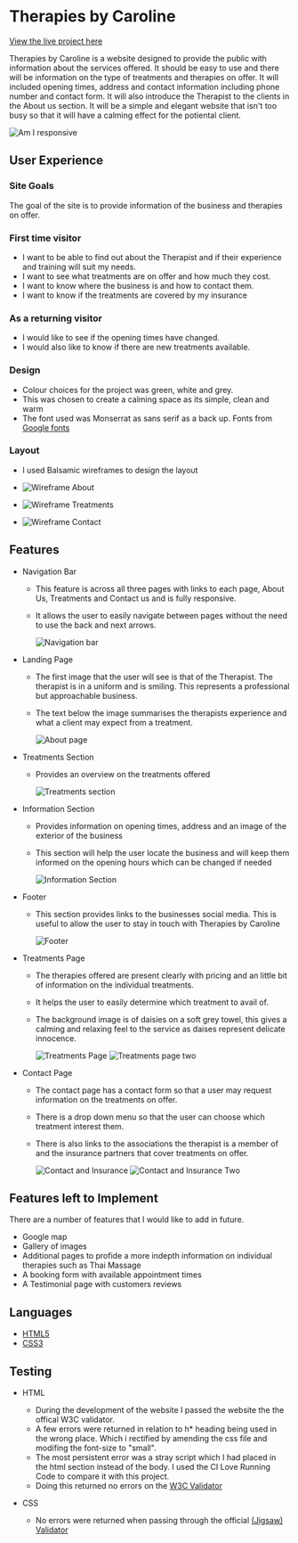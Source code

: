 # Therapies by Caroline

[View the live project here](https://carolinecos.github.io/Milestone-Project1--Therapies-by-Caroline/)

Therapies by Caroline is a website designed to provide the public with information about the services offered. It should be easy to use and there will be information on the type of treatments and therapies on offer. It will included opening times, address and contact information including phone number and contact form. It will also introduce the Therapist to the clients in the About us section. It will be a simple and elegant website that isn't too busy so that it will have a calming effect for the potiental client.

   ![Am I responsive](images/Screenshot-of-am-I-responsive.png)  
   
## User Experience

### Site Goals

The goal of the site is to provide information of the business and therapies on offer.

### First time visitor

* I want to be able to find out about the Therapist and if their experience and training will suit my needs.
* I want to see what treatments are on offer and how much they cost.
* I want to know where the business is and how to contact them.
* I want to know if the treatments are covered by my insurance

### As a returning visitor

* I would like to see if the opening times have changed.
* I would also like to know if there are new treatments available.

### Design

* Colour choices for the project was green, white and grey.
* This was chosen to create a calming space as its simple, clean and warm
* The font used was Monserrat as sans serif as a back up. Fonts from [Google fonts](https://fonts.google.com/)

### Layout
*  I used Balsamic wireframes to design the layout

  * ![Wireframe About](images/wireframe-about.png)
  * ![Wireframe Treatments](images/wireframe-treatment.png)
  * ![Wireframe Contact](images/wireframe-contact.png)


## Features

* Navigation Bar
  * This feature is across all three pages with links to each page, About Us, Treatments and Contact us and is fully responsive.
  * It allows the user to easily navigate between pages without the need to use the back and next arrows.

    ![Navigation bar](images/navigation-bar.png)

* Landing Page
  * The first image that the user will see is that of the Therapist. The therapist is in a uniform and is smiling. This represents a professional but approachable business.
  * The text below the image summarises the therapists experience and what a client may expect from a treatment.
 
     ![About page](images/about_page.png)

* Treatments Section
   * Provides an overview on the treatments offered

        ![Treatments section](images/treatments_section.png)

* Information Section
  * Provides information on opening times, address and an image of the exterior of the business
  * This section will help the user locate the business and will keep them informed on the opening hours which can be changed if needed

    ![Information Section](images/info_section.png)

* Footer
  * This section provides links to the businesses social media. This is useful to allow the user to stay in touch with Therapies by Caroline

    ![Footer](images/footer.png)

* Treatments Page
  * The therapies offered are present clearly with pricing and an little bit of information on the individual treatments.
  * It helps the user to easily determine which treatment to avail of.
  * The background image is of daisies on a soft grey towel, this gives a calming and relaxing feel to the service as daises represent delicate innocence. 

    ![Treatments Page](images/treatments-one.png)
    ![Treatments page two](images/treatments-two.png)

* Contact Page
  * The contact page has a contact form so that a user may request information on the treatments on offer.
  * There is a drop down menu so that the user can choose which treatment interest them.
  * There is also links to the associations the therapist is a member of and the insurance partners that cover treatments on offer.

    ![Contact and Insurance](images/contact_and_insurance.png)
    ![Contact and Insurance Two](images/contact_and_insurance_two.png)

## Features left to Implement

There are a number of features that I would like to add in future.
 * Google map
 * Gallery of images 
 * Additional pages to profide a more indepth information on individual therapies such as Thai Massage
 * A booking form with available appointment times
 * A Testimonial page with customers reviews

## Languages
   * [HTML5](https://en.wikipedia.org/wiki/HTML5)
   * [CSS3](https://en.wikipedia.org/wiki/CSS)

## Testing

* HTML
  * During the development of the website I passed the website the the offical W3C validator.
  * A few errors were returned in relation to h* heading being used in the wrong place. Which i rectified by amending the css file and modifing the font-size to "small".
  * The most persistent error was a stray script which I had placed in the html section instead of the body. I used the CI Love Running Code to compare it with this project.
  * Doing this returned no errors on the [W3C Validator](https://validator.w3.org/nu/?doc=https%3A%2F%2Fcarolinecos.github.io%2FMilestone-Project1--Therapies-by-Caroline%2F)

* CSS
  * No errors were returned when passing through the official [(Jigsaw) Validator](https://jigsaw.w3.org/css-validator/validator?uri=https%3A%2F%2Fcarolinecos.github.io%2FMilestone-Project1--Therapies-by-Caroline%2F&profile=css3svg&usermedium=all&warning=1&vextwarning=&lang=en)

